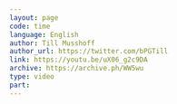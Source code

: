 ```yaml
---
layout: page
code: time
language: English
author: Till Musshoff
author_url: https://twitter.com/bPGTill
link: https://youtu.be/uX06_g2c9DA
archive: https://archive.ph/WW5wu
type: video
part: 
---
```


